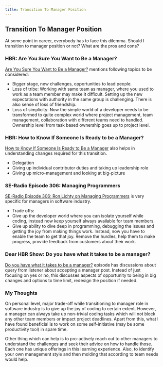 ```yaml
---
title: Transition To Manager Position
---
```


## Transition To Manager Position
At some point in career, everybody has to face this dilemma. Should I transition to manager position or not? What are the pros and cons?

### HBR: Are You Sure You Want to Be a Manager?

[Are You Sure You Want to Be a Manager?](https://hbr.org/2015/09/are-you-sure-you-want-to-be-a-manager) mentions following topics to be considered:

* Bigger stage, new challenges, opportunities to lead people.
* Loss of tribe: Working with same team as manager, where you used to work as a team member may make it difficult.  Setting up the new expectations with authority in the same group is challenging. There is also sense of loss of friendship.
* Loss of simplicity: Now the simple world of a developer needs to be transformed to quite complex world where project management, team management, collaboration with different teams need to handled. Ownership level from task based ownership goes up to project level.

### HBR: How to Know If Someone Is Ready to be a Manager?

[How to Know If Someone Is Ready to Be a Manager](https://hbr.org/2016/06/how-to-know-if-someone-is-ready-to-be-a-manager) also helps in understanding changes required for this transition.

* Delegation
* Giving up individual contributor duties and taking up leadership role
* Giving up micro-management and looking at big-picture

### SE-Radio Episode 306: Managing Programmers

[SE-Radio Episode 306: Ron Lichty on Managing Programmers](https://www.se-radio.net/2017/10/se-radio-episode-306-ron-lichty-on-managing-programmers/) is very specific for managers in software industry. 

* Trade offs:
* Give up the developer world where you can isolate yourself while coding, instead now keep yourself always available for team members.
* Give up ability to dive deep in programming, debugging the issues and getting the joy from making things work.
Instead, now you have to enable the team to get that joy. Remove the hurdles, help them to make progress, provide feedback from customers about their work.

### Dear HBR Show: Do you have what it takes to be a manager?

[Do you have what it takes to be a manager?](https://hbr.org/podcast/2020/08/management-material) episode has discussions about query from listener about accepting a manager post. Instead of just focusing on yes or no, this discusses aspects of opportunity to being in big changes and options to time limit, redesign the position if needed.

### My Thoughts

On personal level, major trade-off while transitioning to manager role in software industry is to give up the joy of coding to certain extent. However, a manager can always take up non-trivial coding tasks which will not block any other team members or impact project deadlines. Apart from this, what I have found beneficial is to work on some self-initiative (may be some productivity tool) in spare time.

Other thing which can help is to pro-actively reach out to other managers to understand the challenges and seek their advice on how to handle those. Each one has unique offerings in this learning experience.  Also, to identify your own management style and then molding that according to team needs would help.
